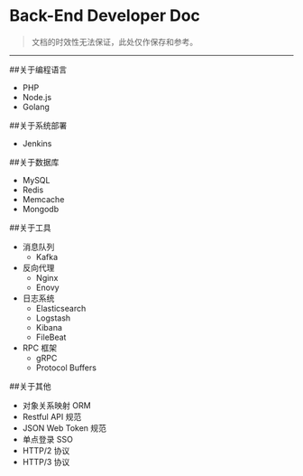 # Back-End Developer Doc

> 文档的时效性无法保证，此处仅作保存和参考。

---

##关于编程语言

- PHP
- Node.js
- Golang

##关于系统部署

- Jenkins

##关于数据库

- MySQL
- Redis
- Memcache
- Mongodb

##关于工具

- 消息队列
  - Kafka
- 反向代理
  - Nginx
  - Enovy
- 日志系统
  - Elasticsearch
  - Logstash
  - Kibana
  - FileBeat
- RPC 框架
  - gRPC
  - Protocol Buffers

##关于其他

- 对象关系映射 ORM
- Restful API 规范
- JSON Web Token 规范
- 单点登录 SSO
- HTTP/2 协议
- HTTP/3 协议

